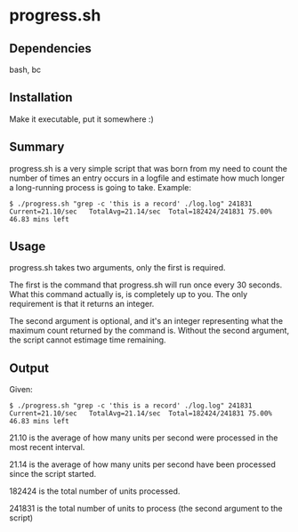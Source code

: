 progress.sh
===========

Dependencies
------------
bash, bc

Installation
------------
Make it executable, put it somewhere :)

Summary
-------
progress.sh is a very simple script that was born from my need to count the number of times an entry occurs in a logfile and estimate how much longer a long-running process is going to take.  Example:

    $ ./progress.sh "grep -c 'this is a record' ./log.log" 241831
    Current=21.10/sec	TotalAvg=21.14/sec	Total=182424/241831 75.00%	46.83 mins left

Usage
-----
progress.sh takes two arguments, only the first is required.

The first is the command that progress.sh will run once every 30 seconds.  What this command actually is, is completely up to you.  The only requirement is that it returns an integer.

The second argument is optional, and it's an integer representing what the maximum count returned by the command is.  Without the second argument, the script cannot estimage time remaining.

Output
------
Given:

    $ ./progress.sh "grep -c 'this is a record' ./log.log" 241831
    Current=21.10/sec	TotalAvg=21.14/sec	Total=182424/241831 75.00%	46.83 mins left

21.10 is the average of how many units per second were processed in the most recent interval.

21.14 is the average of how many units per second have been processed since the script started.

182424 is the total number of units processed.

241831 is the total number of units to process (the second argument to the script)

